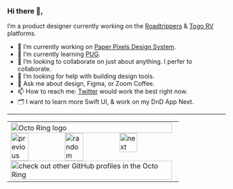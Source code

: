 ### Hi there 👋,

I’m a product designer currently working on the [Roadtrippers][roadtripperslink] & [Togo RV][togolink] platforms.

- 🔭 I’m currently working on [Paper Pixels Design System][paper-pixel-design-link].
- 🌱 I’m currently learning [PUG][pug-link].
- 👯 I’m looking to collaborate on just about anything. I perfer to collaborate.
- 🤔 I’m looking for help with building design tools.
- 💬 Ask me about design, Figma, or Zoom Coffee.
- 📫 How to reach me: [Twitter][twitterlink] would work the best right now.
- 🗂 I want to learn more Swift UI, & work on my DnD App Next.

<!-- Links -->

[roadtripperslink]: https://maps.roadtrippers.com/
[togolink]: https://togorv.com/
[twitterlink]: https://twitter.com/KyleKochanek
[pug-link]: https://pugjs.org/api/getting-started.html

<!-- Repos -->

[paper-pixel-design-link]: https://github.com/Paper-Pixel/Paper-Pixels-Design-System

<!--
**kocheck/kocheck** is a ✨ _special_ ✨ repository because its `README.md` (this file) appears on your GitHub profile.

Here are some ideas to get you started:

- 🔭 I’m currently working on ...
- 🌱 I’m currently learning ...
- 👯 I’m looking to collaborate on ...
- 🤔 I’m looking for help with ...
- 💬 Ask me about ...
- 📫 How to reach me: ...
- 😄 Pronouns: ...
- ⚡ Fun fact: ...
-->
---

<table><tbody><tr><td><a href="https://octo-ring.com/"><img src="https://octo-ring.com/static/img/widget/top.png" width="99%" alt="Octo Ring logo" align="top"></a><br><a href="https://octo-ring.com/p/kocheck/prev"><img src="https://octo-ring.com/static/img/widget/prev.png" width="33%" alt="previous" align="top" title="previous profile"></a><a href="https://octo-ring.com/p/kocheck/random"><img src="https://octo-ring.com/static/img/widget/random.png" width="33%" alt="random" align="top" title="random profile"></a><a href="https://octo-ring.com/p/kocheck/next"><img src="https://octo-ring.com/static/img/widget/next.png" width="33%" alt="next" align="top" title="next profile"></a><br><a href="https://octo-ring.com/"><img src="https://octo-ring.com/static/img/widget/bottom.png" width="99%" alt="check out other GitHub profiles in the Octo Ring" align="top"></a></td></tr></tbody></table>

